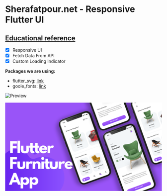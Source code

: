 # Sherafatpour.net - Responsive Flutter UI

## [Educational reference](https://youtu.be/8uLI8ade1aA)

- [x] Responsive UI
- [x] Fetch Data From API
- [x] Custom Loading Indicator

**Packages we are using:**

- flutter_svg: [link](https://pub.dev/packages/flutter_svg)
- goole_fonts: [link](https://pub.dev/packages/google_fonts)



![Preview](/Intro.gif)

![App UI](/ui.png)
